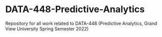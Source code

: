# DATA-448-Predictive-Analytics

Repository for all work related to DATA-448 (Predictive Analytics, Grand View University Spring Semester 2022)


